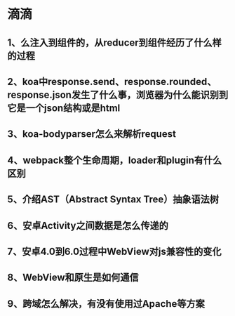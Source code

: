 # 滴滴

## 1、么注入到组件的，从reducer到组件经历了什么样的过程
	 
## 2、koa中response.send、response.rounded、response.json发生了什么事，浏览器为什么能识别到它是一个json结构或是html
	 
## 3、koa-bodyparser怎么来解析request
	 
## 4、webpack整个生命周期，loader和plugin有什么区别
	 
## 5、介绍AST（Abstract Syntax Tree）抽象语法树
	 
## 6、安卓Activity之间数据是怎么传递的
	 
## 7、安卓4.0到6.0过程中WebView对js兼容性的变化
	 
## 8、WebView和原生是如何通信
	 
## 9、跨域怎么解决，有没有使用过Apache等方案

